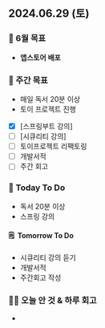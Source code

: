 ## 2024.06.29 (토)

### 📍 6월 목표

- **앱스토어 배포**
  <br/>

### 📎 주간 목표

- 매일 독서 20분 이상
- 토이 프로젝트 진행
- [x] [스프링부트 강의]
- [ ] [시큐리티 강의]
- [ ] 토이프로젝트 리팩토링
- [ ] 개발서적
- [ ] 주간 회고
  <br/>

### 📎 Today To Do

- 독서 20분 이상
- 스프링 강의
  <br/>

#### 🗒️  Tomorrow To Do

- 시큐리티 강의 듣기
- 개발서적
- 주간회고 작성
  <br/>

### 👊🏻 오늘 안 것 & 하루 회고

- 